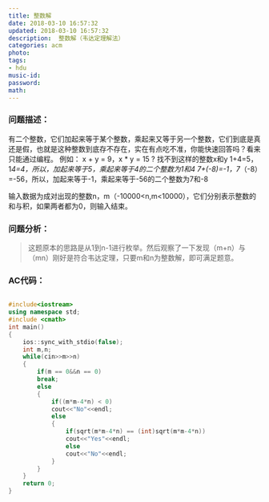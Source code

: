 ```yaml
---
title: 整数解
date: 2018-03-10 16:57:32
updated: 2018-03-10 16:57:32
description:  整数解（韦达定理解法）
categories: acm
photo: 
tags: 
- hdu
music-id:
password:
math:
---
```


### 问题描述：

有二个整数，它们加起来等于某个整数，乘起来又等于另一个整数，它们到底是真还是假，也就是这种整数到底存不存在，实在有点吃不准，你能快速回答吗？看来只能通过编程。
例如：
x + y = 9，x * y = 15 ? 找不到这样的整数x和y
1+4=5，1*4=4，所以，加起来等于5，乘起来等于4的二个整数为1和4
7+(-8)=-1，7*（-8）=-56，所以，加起来等于-1，乘起来等于-56的二个整数为7和-8
 
输入数据为成对出现的整数n，m（-10000<n,m<10000），它们分别表示整数的和与积，如果两者都为0，则输入结束。

### 问题分析：
>这题原本的思路是从1到n-1进行枚举。然后观察了一下发现（m+n）与（mn）刚好是符合韦达定理，只要m和n为整数解，即可满足题意。

### AC代码：

```c++

#include<iostream>
using namespace std;
#include <cmath>
int main()
{
	ios::sync_with_stdio(false);
	int m,n;
	while(cin>>m>>n)
	{
		if(m == 0&&n == 0)
		break;
		else
		{
			if((m*m-4*n) < 0)
			cout<<"No"<<endl;
			else
			{
				if(sqrt(m*m-4*n) == (int)sqrt(m*m-4*n))
				cout<<"Yes"<<endl;
				else
				cout<<"No"<<endl;
			}
		}
	}
	return 0;
}


```
	
